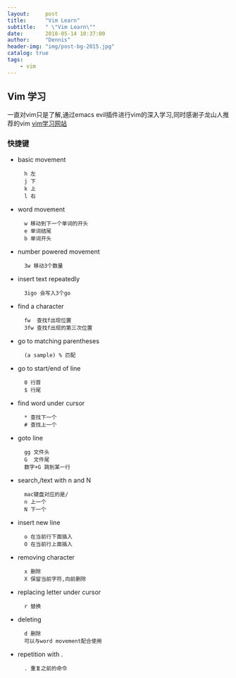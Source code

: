 ```yaml
---
layout:     post
title:      "Vim Learn"
subtitle:   " \"Vim Learn\""
date:       2018-05-14 10:37:00
author:     "Dennis"
header-img: "img/post-bg-2015.jpg"
catalog: true
tags:
    - vim
---
```


## Vim 学习

一直对vim只是了解,通过emacs evil插件进行vim的深入学习,同时感谢子龙山人推荐的vim [vim学习网站][1]  


### 快捷键     

- basic movement  

        h 左
        j 下
        k 上
        l 右

- word movement  
    
        w 移动到下一个单词的开头
        e 单词结尾
        b 单词开头
        
- number powered movement  
        
        3w 移动3个数量

- insert text repeatedly

        3igo 会写入3个go
    
- find a character  
    
        fw  查找f出现位置
        3fw 查找f出现的第三次位置
    
- go to matching parentheses
    
        (a sample) % 匹配
        
- go to start/end of line 

        0 行首
        $ 行尾
        
- find word under cursor

        * 查找下一个
        # 查找上一个
        
- goto line

        gg 文件头
        G  文件尾
        数字+G 跳到某一行
        
- search,/text with n and N

        mac键盘对应的是/
        n 上一个
        N 下一个   

- insert new line
       
        o 在当前行下面插入
        O 在当前行上面插入
       
- removing character
       
        x 删除
        X 保留当前字符,向前删除
       
- replacing letter under cursor

        r 替换

- deleting

        d 删除
        可以与word movement配合使用
       
- repetition with .

        . 重复之前的命令      

[1]:http://www.openvim.com/       